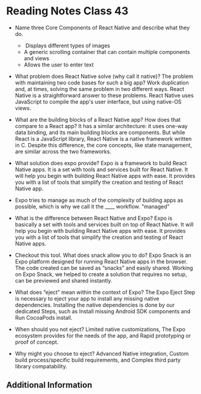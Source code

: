 # Reading Notes Class 43

- Name three Core Components of React Native and describe what they do.
    - <Image>	Displays different types of images
    - <ScrollView>	A generic scrolling container that can contain multiple components and views
    - <TextInput>	Allows the user to enter text
- What problem does React Native solve (why call it native)? The problem with maintaining two code bases for such a big app? Work duplication and, at times, solving the same problem in two different ways. React Native is a straightforward answer to these problems. React Native uses JavaScript to compile the app's user interface, but using native-OS views.
- What are the building blocks of a React Native app? How does that compare to a React app? It has a similar architecture: it uses one-way data binding, and its main building blocks are components. But while React is a JavaScript library, React Native is a native framework written in C. Despite this difference, the core concepts, like state management, are similar across the two frameworks.

- What solution does expo provide? Expo is a framework to build React Native apps. It is a set with tools and services built for React Native. It will help you begin with building React Native apps with ease. It provides you with a list of tools that simplify the creation and testing of React Native app.
- Expo tries to manage as much of the complexity of building apps as possible, which is why we call it the ____ workflow. "managed"
- What is the difference between React Native and Expo? Expo is basically a set with tools and services built on top of React Native. It will help you begin with building React Native apps with ease. It provides you with a list of tools that simplify the creation and testing of React Native apps.

- Checkout this tool. What does snack allow you to do? Expo Snack is an Expo platform designed for running React Native apps in the browser. The code created can be saved as “snacks” and easily shared. Working on Expo Snack, we helped to create a solution that requires no setup, can be previewed and shared instantly.


- What does “eject” mean within the context of Expo? The Expo Eject Step is necessary to eject your app to install any missing native dependencies. Installing the native dependencies is done by our dedicated Steps, such as Install missing Android SDK components and Run CocoaPods install.
- When should you not eject? Limited native customizations, The Expo ecosystem provides for the needs of the app, and Rapid prototyping or proof of concept.
- Why might you choose to eject? Advanced Native integration, Custom build process/specific build requirements, and Complex third party library compatability.

## Additional Information
